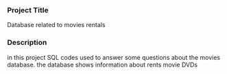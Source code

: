 

### Project Title
Database related to movies rentals

### Description
in this project SQL codes used to answer some questions about the movies database.
the database shows information about rents movie DVDs
